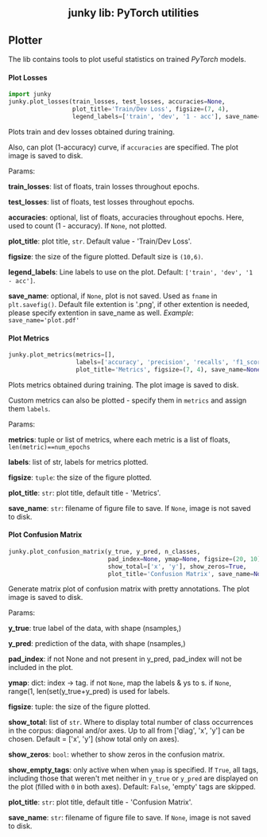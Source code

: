 <h2 align="center">junky lib: PyTorch utilities</h2>

## Plotter

The lib contains tools to plot useful statistics on trained *PyTorch* models.

#### Plot Losses

```python
import junky
junky.plot_losses(train_losses, test_losses, accuracies=None, 
                  plot_title='Train/Dev Loss', figsize=(7, 4), 
                  legend_labels=['train', 'dev', '1 - acc'], save_name=None)
```

Plots train and dev losses obtained during training.

Also, can plot (1-accuracy) curve, if `accuracies` are specified.
The plot image is saved to disk.

Params:

**train_losses**:   list of floats, train losses throughout epochs.

**test_losses**:    list of floats, test losses throughout epochs.

**accuracies**:     optional, list of floats, accuracies throughout epochs.
Here, used to count (1 - accuracy). If `None`, not plotted.

**plot_title**:     plot title, `str`. Default value - 'Train/Dev Loss'.

**figsize**:        the size of the figure plotted. Default size is `(10,6)`.

**legend_labels**:  Line labels to use on the plot. Default: `['train', 'dev', '1 - acc']`.

**save_name**:      optional, if `None`, plot is not saved. 
Used as `fname` in `plt.savefig()`. Default file extention is '.png', 
if other extention is needed, please specify extention in save_name as well. 
*Example*: ``save_name='plot.pdf'``

#### Plot Metrics

```python
junky.plot_metrics(metrics=[], 
                   labels=['accuracy', 'precision', 'recalls', 'f1_score'],
                   plot_title='Metrics', figsize=(7, 4), save_name=None)
```
Plots metrics obtained during training. The plot image is saved to disk.

Custom metrics can also be plotted - specify them in `metrics` and assign them `labels`.

Params:

**metrics**:        tuple or list of metrics, where each metric is 
a list of floats, `len(metric)==num_epochs`

**labels**:         list of str, labels for metrics plotted.

**figsize**:        `tuple`: the size of the figure plotted.

**plot_title**:     `str`: plot title, default title - 'Metrics'.

**save_name**:      `str`: filename of figure file to save. 
If `None`, image is not saved to disk.

#### Plot Confusion Matrix

```python
junky.plot_confusion_matrix(y_true, y_pred, n_classes,
                            pad_index=None, ymap=None, figsize=(20, 10),
                            show_total=['x', 'y'], show_zeros=True,
                            plot_title='Confusion Matrix', save_name=None)
```
Generate matrix plot of confusion matrix with pretty annotations.
The plot image is saved to disk.

Params:

**y_true**:        true label of the data, with shape (nsamples,)

**y_pred**:        prediction of the data, with shape (nsamples,)

**pad_index**:     if not None and not present in y_pred, pad_index will not be 
included in the plot.

**ymap**:          dict: index -> tag. if not `None`, 
map the labels & ys to s. if `None`, range(1, len(set(y_true+y_pred) is used for labels.

**figsize**:       tuple: the size of the figure plotted.

**show_total**:    list of `str`. Where to display total number of class occurrences 
in the corpus: diagonal and/or axes. Up to all from ['diag', 'x', 'y'] can be chosen.
Default = ['x', 'y'] (show total only on axes).

**show_zeros**:    `bool`: whether to show zeros in the confusion matrix.

**show_empty_tags**:    only active when when `ymap` is specified. 
If `True`, all tags, including those that weren't met 
neither in `y_true` or `y_pred` are displayed on the plot
(filled with `0` in both axes). Default: `False`, 'empty' tags are skipped.

**plot_title**:    `str`: plot title, default title - 'Confusion Matrix'.

**save_name**:     `str`: filename of figure file to save. If `None`, 
image is not saved to disk.

